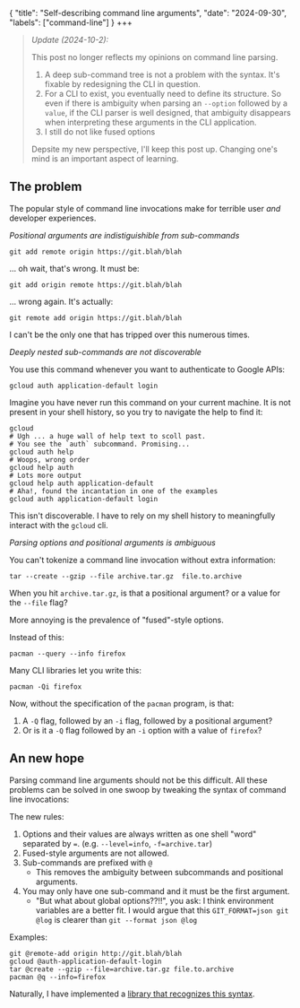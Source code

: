 {
    "title": "Self-describing command line arguments",
    "date": "2024-09-30",
    "labels": ["command-line"]
}
+++

> _Update (2024-10-2):_
>
> This post no longer reflects my opinions on command line parsing.
>
> 1. A deep sub-command tree is not a problem with the syntax. It's fixable by redesigning the CLI in question.
> 1. For a CLI to exist, you eventually need to define its structure.
     So even if there is ambiguity when parsing an `--option` followed by a `value`, if the CLI parser is well designed, that ambiguity disappears when interpreting these arguments in the CLI application.
> 1. I still do not like fused options
>
> Depsite my new perspective, I'll keep this post up. Changing one's mind is an important aspect of learning.

## The problem 

The popular style of command line invocations make for terrible user _and_ developer experiences. 

_Positional arguments are indistiguishible from sub-commands_

```
git add remote origin https://git.blah/blah
```

... oh wait, that's wrong. It must be:

```
git add origin remote https://git.blah/blah
```

... wrong again. It's actually:

```
git remote add origin https://git.blah/blah
```

I can't be the only one that has tripped over this numerous times.

_Deeply nested sub-commands are not discoverable_

You use this command whenever you want to authenticate to Google APIs:

```
gcloud auth application-default login
```

Imagine you have never run this command on your current machine.
It is not present in your shell history, so you try to navigate the help to find it:

```
gcloud 
# Ugh ... a huge wall of help text to scoll past.
# You see the `auth` subcommand. Promising...
gcloud auth help
# Woops, wrong order
gcloud help auth
# Lots more output
gcloud help auth application-default
# Aha!, found the incantation in one of the examples
gcloud auth application-default login
```

This isn't discoverable.
I have to rely on my shell history to meaningfully interact with the  `gcloud` cli.

_Parsing options and positional arguments is ambiguous_

You can't tokenize a command line invocation without extra information:

```
tar --create --gzip --file archive.tar.gz  file.to.archive
```

When you hit `archive.tar.gz`, is that a positional argument? or a value for the `--file` flag?

More annoying is the prevalence of "fused"-style options.

Instead of this:

```
pacman --query --info firefox
```

Many CLI libraries let you write this:

```
pacman -Qi firefox
```

Now, without the specification of the `pacman` program, is that:

1. A `-Q` flag, followed by an `-i` flag, followed by a positional argument?
2. Or is it a `-Q` flag followed by an `-i` option with a value of `firefox`?


## An new hope

Parsing command line arguments should not be this difficult.
All these problems can be solved in one swoop by tweaking the syntax of command line invocations:

The new rules:
1. Options and their values are always written as one shell "word" separated by `=`.
   (e.g. `--level=info`, `-f=archive.tar`)
1. Fused-style arguments are not allowed.
1. Sub-commands are prefixed with `@`
   - This removes the ambiguity between subcommands and positional arguments.
1. You may only have one sub-command and it must be the first argument.
   - "But what about global options??!!", you ask:
     I think environment variables are a better fit.
     I would argue that this `GIT_FORMAT=json git @log` is clearer than `git --format json @log`

Examples:

```
git @remote-add origin http://git.blah/blah
gcloud @auth-application-default-login
tar @create --gzip --file=archive.tar.gz file.to.archive
pacman @q --info=firefox 
```

Naturally, I have implemented a [library that recognizes this syntax](https://github.com/eze-works/bind-args).
